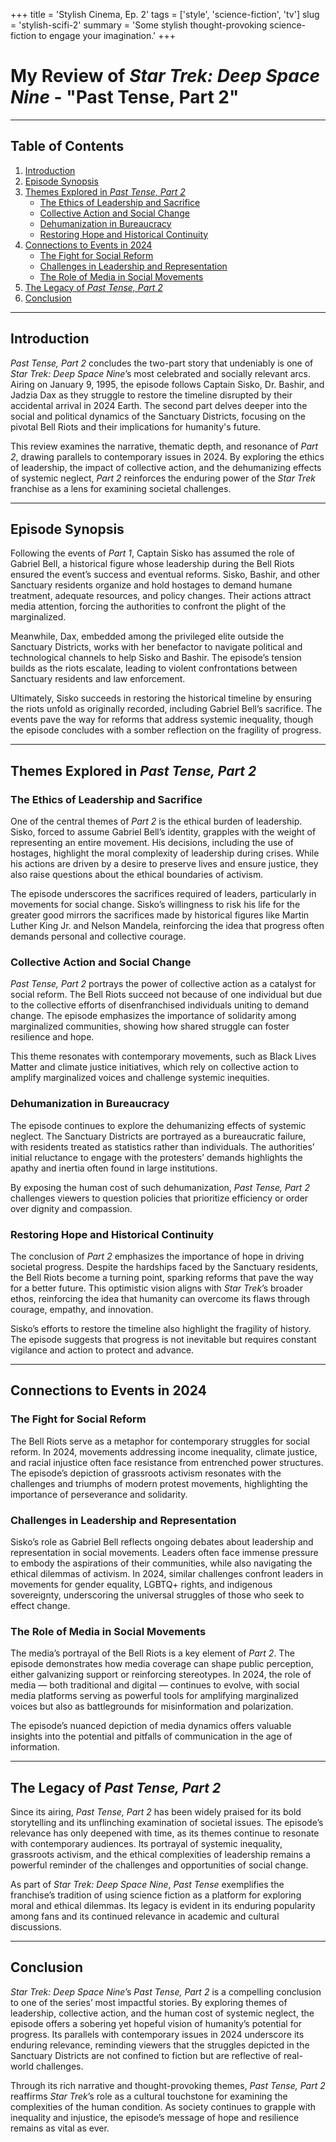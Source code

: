 +++
title = 'Stylish Cinema, Ep. 2'
tags = ['style', 'science-fiction', 'tv']
slug =  'stylish-scifi-2'
summary = 'Some stylish thought-provoking science-fiction to engage your imagination.' 
+++

# My Review of *Star Trek: Deep Space Nine* - "Past Tense, Part 2"

---

## Table of Contents

1. [Introduction](#introduction)
2. [Episode Synopsis](#episode-synopsis)
3. [Themes Explored in *Past Tense, Part 2*](#themes-explored-in-past-tense-part-2)
   - [The Ethics of Leadership and Sacrifice](#the-ethics-of-leadership-and-sacrifice)
   - [Collective Action and Social Change](#collective-action-and-social-change)
   - [Dehumanization in Bureaucracy](#dehumanization-in-bureaucracy)
   - [Restoring Hope and Historical Continuity](#restoring-hope-and-historical-continuity)
4. [Connections to Events in 2024](#connections-to-events-in-2024)
   - [The Fight for Social Reform](#the-fight-for-social-reform)
   - [Challenges in Leadership and Representation](#challenges-in-leadership-and-representation)
   - [The Role of Media in Social Movements](#the-role-of-media-in-social-movements)
5. [The Legacy of *Past Tense, Part 2*](#the-legacy-of-past-tense-part-2)
6. [Conclusion](#conclusion)

---

## Introduction

*Past Tense, Part 2* concludes the two-part story that undeniably is one of *Star Trek: Deep Space Nine*’s most celebrated and socially relevant arcs. Airing on January 9, 1995, the episode follows Captain Sisko, Dr. Bashir, and Jadzia Dax as they struggle to restore the timeline disrupted by their accidental arrival in 2024 Earth. The second part delves deeper into the social and political dynamics of the Sanctuary Districts, focusing on the pivotal Bell Riots and their implications for humanity's future.

This review examines the narrative, thematic depth, and resonance of *Part 2*, drawing parallels to contemporary issues in 2024. By exploring the ethics of leadership, the impact of collective action, and the dehumanizing effects of systemic neglect, *Part 2* reinforces the enduring power of the *Star Trek* franchise as a lens for examining societal challenges.

---

## Episode Synopsis

Following the events of *Part 1*, Captain Sisko has assumed the role of Gabriel Bell, a historical figure whose leadership during the Bell Riots ensured the event’s success and eventual reforms. Sisko, Bashir, and other Sanctuary residents organize and hold hostages to demand humane treatment, adequate resources, and policy changes. Their actions attract media attention, forcing the authorities to confront the plight of the marginalized.

Meanwhile, Dax, embedded among the privileged elite outside the Sanctuary Districts, works with her benefactor to navigate political and technological channels to help Sisko and Bashir. The episode’s tension builds as the riots escalate, leading to violent confrontations between Sanctuary residents and law enforcement.

Ultimately, Sisko succeeds in restoring the historical timeline by ensuring the riots unfold as originally recorded, including Gabriel Bell’s sacrifice. The events pave the way for reforms that address systemic inequality, though the episode concludes with a somber reflection on the fragility of progress.

---

## Themes Explored in *Past Tense, Part 2*

### The Ethics of Leadership and Sacrifice

One of the central themes of *Part 2* is the ethical burden of leadership. Sisko, forced to assume Gabriel Bell’s identity, grapples with the weight of representing an entire movement. His decisions, including the use of hostages, highlight the moral complexity of leadership during crises. While his actions are driven by a desire to preserve lives and ensure justice, they also raise questions about the ethical boundaries of activism.

The episode underscores the sacrifices required of leaders, particularly in movements for social change. Sisko’s willingness to risk his life for the greater good mirrors the sacrifices made by historical figures like Martin Luther King Jr. and Nelson Mandela, reinforcing the idea that progress often demands personal and collective courage.

### Collective Action and Social Change

*Past Tense, Part 2* portrays the power of collective action as a catalyst for social reform. The Bell Riots succeed not because of one individual but due to the collective efforts of disenfranchised individuals uniting to demand change. The episode emphasizes the importance of solidarity among marginalized communities, showing how shared struggle can foster resilience and hope.

This theme resonates with contemporary movements, such as Black Lives Matter and climate justice initiatives, which rely on collective action to amplify marginalized voices and challenge systemic inequities.

### Dehumanization in Bureaucracy

The episode continues to explore the dehumanizing effects of systemic neglect. The Sanctuary Districts are portrayed as a bureaucratic failure, with residents treated as statistics rather than individuals. The authorities’ initial reluctance to engage with the protesters’ demands highlights the apathy and inertia often found in large institutions.

By exposing the human cost of such dehumanization, *Past Tense, Part 2* challenges viewers to question policies that prioritize efficiency or order over dignity and compassion.

### Restoring Hope and Historical Continuity

The conclusion of *Part 2* emphasizes the importance of hope in driving societal progress. Despite the hardships faced by the Sanctuary residents, the Bell Riots become a turning point, sparking reforms that pave the way for a better future. This optimistic vision aligns with *Star Trek*’s broader ethos, reinforcing the idea that humanity can overcome its flaws through courage, empathy, and innovation.

Sisko’s efforts to restore the timeline also highlight the fragility of history. The episode suggests that progress is not inevitable but requires constant vigilance and action to protect and advance.

---

## Connections to Events in 2024

### The Fight for Social Reform

The Bell Riots serve as a metaphor for contemporary struggles for social reform. In 2024, movements addressing income inequality, climate justice, and racial injustice often face resistance from entrenched power structures. The episode’s depiction of grassroots activism resonates with the challenges and triumphs of modern protest movements, highlighting the importance of perseverance and solidarity.

### Challenges in Leadership and Representation

Sisko’s role as Gabriel Bell reflects ongoing debates about leadership and representation in social movements. Leaders often face immense pressure to embody the aspirations of their communities, while also navigating the ethical dilemmas of activism. In 2024, similar challenges confront leaders in movements for gender equality, LGBTQ+ rights, and indigenous sovereignty, underscoring the universal struggles of those who seek to effect change.

### The Role of Media in Social Movements

The media’s portrayal of the Bell Riots is a key element of *Part 2*. The episode demonstrates how media coverage can shape public perception, either galvanizing support or reinforcing stereotypes. In 2024, the role of media — both traditional and digital — continues to evolve, with social media platforms serving as powerful tools for amplifying marginalized voices but also as battlegrounds for misinformation and polarization.

The episode’s nuanced depiction of media dynamics offers valuable insights into the potential and pitfalls of communication in the age of information.

---

## The Legacy of *Past Tense, Part 2*

Since its airing, *Past Tense, Part 2* has been widely praised for its bold storytelling and its unflinching examination of societal issues. The episode’s relevance has only deepened with time, as its themes continue to resonate with contemporary audiences. Its portrayal of systemic inequality, grassroots activism, and the ethical complexities of leadership remains a powerful reminder of the challenges and opportunities of social change.

As part of *Star Trek: Deep Space Nine*, *Past Tense* exemplifies the franchise’s tradition of using science fiction as a platform for exploring moral and ethical dilemmas. Its legacy is evident in its enduring popularity among fans and its continued relevance in academic and cultural discussions.

---

## Conclusion

*Star Trek: Deep Space Nine*’s *Past Tense, Part 2* is a compelling conclusion to one of the series’ most impactful stories. By exploring themes of leadership, collective action, and the human cost of systemic neglect, the episode offers a sobering yet hopeful vision of humanity’s potential for progress. Its parallels with contemporary issues in 2024 underscore its enduring relevance, reminding viewers that the struggles depicted in the Sanctuary Districts are not confined to fiction but are reflective of real-world challenges.

Through its rich narrative and thought-provoking themes, *Past Tense, Part 2* reaffirms *Star Trek*’s role as a cultural touchstone for examining the complexities of the human condition. As society continues to grapple with inequality and injustice, the episode’s message of hope and resilience remains as vital as ever.